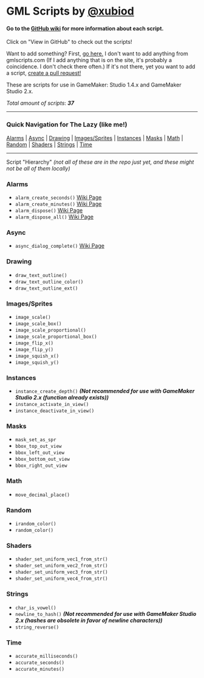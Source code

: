 # GML Scripts by [@xubiod](https://twitter.com/Xubiod)

#### Go to the [GitHub wiki](https://github.com/xubiod/gml-scripts/wiki) for more information about each script.

Click on "View in GitHub" to check out the scripts!

Want to add something? First, [go here.](http://www.gmlscripts.com/script/index) I don't want to add anything from gmlscripts.com (If I add anything that is on the site, it's probably a coincidence. I don't check there often.) If it's not there, yet you want to add a script, [create a pull request!](https://github.com/xubiod/gml-scripts/pulls)

These are scripts for use in GameMaker: Studio 1.4.x and GameMaker Studio 2.x.

*Total amount of scripts*: **_37_** 

---

### Quick Navigation for The Lazy (like me!)

[Alarms](#alarms) | [Async](#async) | [Drawing](#drawing) | [Images/Sprites](#imagessprites) | [Instances](#instances) | [Masks](#masks) | [Math](#math) | [Random](#random) | [Shaders](#shaders) | [Strings](#Strings) | [Time](#time)

---

Script "Hierarchy"
*(not all of these are in the repo just yet, and these might not be all of them locally)*

### Alarms
 * `alarm_create_seconds()` [Wiki Page](https://github.com/xubiod/gml-scripts/wiki/alarm_create_seconds()) 
 * `alarm_create_minutes()` [Wiki Page](https://github.com/xubiod/gml-scripts/wiki/alarm_create_minutes()) 
 * `alarm_dispose()` [Wiki Page](https://github.com/xubiod/gml-scripts/wiki/alarm_dispose()) 
 * `alarm_dispose_all()` [Wiki Page](https://github.com/xubiod/gml-scripts/wiki/alarm_dispose_all()) 
 
### Async
 * `async_dialog_complete()` [Wiki Page](https://github.com/xubiod/gml-scripts/wiki/async_dialog_complete()) 
 
### Drawing
 * `draw_text_outline()`
 * `draw_text_outline_color()`
 * `draw_text_outline_ext()`
 
### Images/Sprites
 * `image_scale()`
 * `image_scale_box()`
 * `image_scale_proportional()`
 * `image_scale_proportional_box()`
 * `image_flip_x()`
 * `image_flip_y()`
 * `image_squish_x()`
 * `image_squish_y()`

### Instances
 * `instance_create_depth()` **_(Not recommended for use with GameMaker Studio 2.x (function already exists))_**
 * `instance_activate_in_view()`
 * `instance_deactivate_in_view()`
 
### Masks
 * `mask_set_as_spr`
 * `bbox_top_out_view`
 * `bbox_left_out_view`
 * `bbox_bottom_out_view`
 * `bbox_right_out_view`
 
### Math
 * `move_decimal_place()`

### Random
 * `irandom_color()`
 * `random_color()`

### Shaders
 * `shader_set_uniform_vec1_from_str()`
 * `shader_set_uniform_vec2_from_str()`
 * `shader_set_uniform_vec3_from_str()`
 * `shader_set_uniform_vec4_from_str()`

### Strings
 * `char_is_vowel()`
 * `newline_to_hash()` **_(Not recommended for use with GameMaker Studio 2.x (hashes are obsolete in favor of newline characters))_**
 * `string_reverse()`

### Time
 * `accurate_milliseconds()`
 * `accurate_seconds()`
 * `accurate_minutes()`
